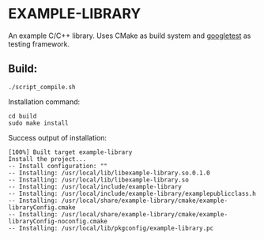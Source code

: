 EXAMPLE-LIBRARY
================
An example C/C++ library. Uses CMake as build system and
[googletest](https://github.com/google/googletest) as testing framework.

## Build:
```
./script_compile.sh
```

Installation command:
```
cd build
sudo make install
```
Success output of installation:
```
[100%] Built target example-library
Install the project...
-- Install configuration: ""
-- Installing: /usr/local/lib/libexample-library.so.0.1.0
-- Installing: /usr/local/lib/libexample-library.so
-- Installing: /usr/local/include/example-library
-- Installing: /usr/local/include/example-library/examplepublicclass.h
-- Installing: /usr/local/share/example-library/cmake/example-libraryConfig.cmake
-- Installing: /usr/local/share/example-library/cmake/example-libraryConfig-noconfig.cmake
-- Installing: /usr/local/lib/pkgconfig/example-library.pc
```
